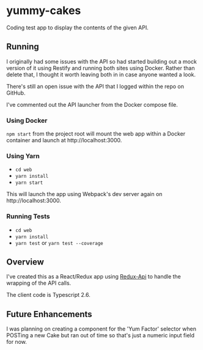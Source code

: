 # yummy-cakes
Coding test app to display the contents of the given API.

## Running
I originally had some issues with the API so had started building out a mock version of it using Restify and running both sites using Docker. Rather than delete that, I thought it worth leaving both in in case anyone wanted a look.

There's still an open issue with the API that I logged within the repo on GitHub.

I've commented out the API launcher from the Docker compose file.

### Using Docker
`npm start` from the project root will mount the web app within a Docker container and launch at http://localhost:3000.

### Using Yarn
- `cd web`  
- `yarn install`  
- `yarn start`

This will launch the app using Webpack's dev server again on http://localhost:3000.

### Running Tests
- `cd web`  
- `yarn install`  
- `yarn test` or `yarn test --coverage`

## Overview
I've created this as a React/Redux app using [Redux-Api](https://github.com/lexich/redux-api) to handle the wrapping of the API calls.

The client code is Typescript 2.6.

## Future Enhancements
I was planning on creating a component for the 'Yum Factor' selector when POSTing a new Cake but ran out of time so that's just a numeric input field for now.
